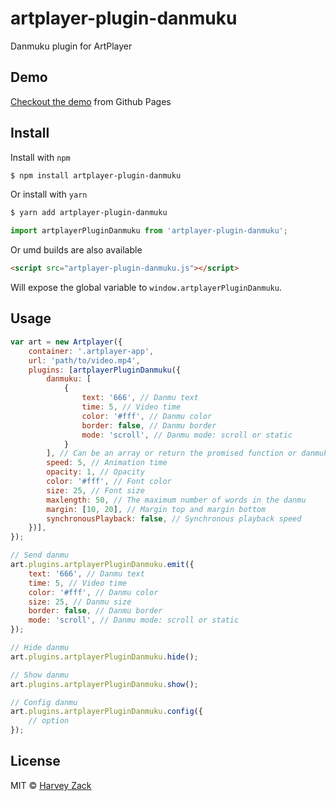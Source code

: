 # artplayer-plugin-danmuku
Danmuku plugin for ArtPlayer

## Demo

[Checkout the demo](https://artplayer.org/?libs=.%2Funcompiled%2Fartplayer-plugin-danmuku.js&example=danmuku) from Github Pages

## Install

Install with `npm`

```bash
$ npm install artplayer-plugin-danmuku
```

Or install with `yarn`

```bash
$ yarn add artplayer-plugin-danmuku
```

```js
import artplayerPluginDanmuku from 'artplayer-plugin-danmuku';
```

Or umd builds are also available

```html
<script src="artplayer-plugin-danmuku.js"></script>
```

Will expose the global variable to `window.artplayerPluginDanmuku`.

## Usage

```js
var art = new Artplayer({
    container: '.artplayer-app',
    url: 'path/to/video.mp4',
    plugins: [artplayerPluginDanmuku({
        danmuku: [
            {
                text: '666', // Danmu text
                time: 5, // Video time
                color: '#fff', // Danmu color
                border: false, // Danmu border
                mode: 'scroll', // Danmu mode: scroll or static
            }
        ], // Can be an array or return the promised function or danmuku xml url
        speed: 5, // Animation time
        opacity: 1, // Opacity
        color: '#fff', // Font color
        size: 25, // Font size
        maxlength: 50, // The maximum number of words in the danmu
        margin: [10, 20], // Margin top and margin bottom
        synchronousPlayback: false, // Synchronous playback speed
    })],
});

// Send danmu
art.plugins.artplayerPluginDanmuku.emit({
    text: '666', // Danmu text
    time: 5, // Video time
    color: '#fff', // Danmu color
    size: 25, // Danmu size
    border: false, // Danmu border
    mode: 'scroll', // Danmu mode: scroll or static
});

// Hide danmu
art.plugins.artplayerPluginDanmuku.hide();

// Show danmu
art.plugins.artplayerPluginDanmuku.show();

// Config danmu
art.plugins.artplayerPluginDanmuku.config({
    // option
});
```

## License

MIT © [Harvey Zack](https://sleepy.im/)
